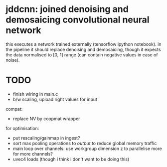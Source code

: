 # jddcnn: joined denoising and demosaicing convolutional neural network

this executes a network trained externally (tensorflow ipython notebook).
in the pipeline it should replace denoising and demosaicing, though it expects
the data normalised to [0, 1] range (can contain negative values in case of noise).

# TODO
* finish wiring in main.c
* b/w scaling, upload right values for input

compat:
* replace NV by coopmat wrapper

for optimisation:
* put rescaling/gainmap in ingest?
* sort max pooling operations to *output* to reduce global memory traffic
* main loop over channels: use workgroup dimension z to parallelise more for more channels?
* uvec4 loads (though i think i don't want to be doing this)

